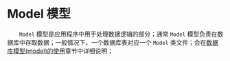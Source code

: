 # Model 模型

　　`Model` 模型是应用程序中用于处理数据逻辑的部分；通常 `Model` 模型负责在数据库中存取数据；一般情况下，一个数据库表对应一个 `Model` 类文件；会在[数据库模型(model)的使用](https://github.com/gocuber/guide/blob/master/md/dbmodel.md)章节中详细说明；
